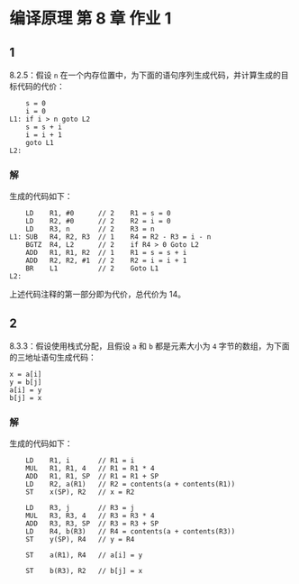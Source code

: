 # 编译原理 第 8 章 作业 1

## 1
8.2.5：假设 `n` 在一个内存位置中，为下面的语句序列生成代码，并计算生成的目标代码的代价：

```
    s = 0
    i = 0
L1: if i > n goto L2
    s = s + i
    i = i + 1
    goto L1
L2:
```

### 解

生成的代码如下：
```
    LD    R1, #0      // 2    R1 = s = 0
    LD    R2, #0      // 2    R2 = i = 0
    LD    R3, n       // 2    R3 = n
L1: SUB   R4, R2, R3  // 1    R4 = R2 - R3 = i - n
    BGTZ  R4, L2      // 2    if R4 > 0 Goto L2
    ADD   R1, R1, R2  // 1    R1 = s = s + i
    ADD   R2, R2, #1  // 2    R2 = i = i + 1
    BR    L1          // 2    Goto L1
L2:
```

上述代码注释的第一部分即为代价，总代价为 14。


## 2
8.3.3：假设使用栈式分配，且假设 `a` 和 `b` 都是元素大小为 `4` 字节的数组，为下面的三地址语句生成代码：
```
x = a[i]
y = b[j]
a[i] = y
b[j] = x
```

<div style="page-break-after: always;"></div>

### 解

生成的代码如下：
```
    LD    R1, i       // R1 = i
    MUL   R1, R1, 4   // R1 = R1 * 4
    ADD   R1, R1, SP  // R1 = R1 + SP
    LD    R2, a(R1)   // R2 = contents(a + contents(R1))
    ST    x(SP), R2   // x = R2

    LD    R3, j       // R3 = j
    MUL   R3, R3, 4   // R3 = R3 * 4
    ADD   R3, R3, SP  // R3 = R3 + SP
    LD    R4, b(R3)   // R4 = contents(a + contents(R3))
    ST    y(SP), R4   // y = R4

    ST    a(R1), R4   // a[i] = y
    
    ST    b(R3), R2   // b[j] = x
```